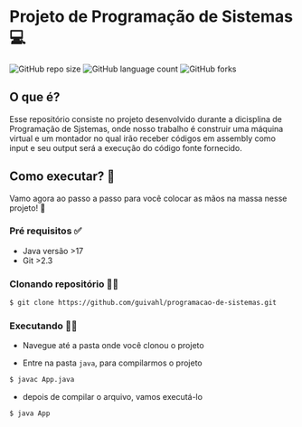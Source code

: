 # Projeto de Programação de Sistemas 💻

![GitHub repo size](https://img.shields.io/github/repo-size/guivahl/programacao-de-sistemas?style=for-the-badge)
![GitHub language count](https://img.shields.io/github/languages/count/guivahl/programacao-de-sistemas?style=for-the-badge)
![GitHub forks](https://img.shields.io/github/forks/guivahl/programacao-de-sistemas?style=for-the-badge)

## O que é? 
Esse repositório consiste no projeto desenvolvido durante a dicisplina de Programação de Sjstemas, onde nosso trabalho é construir uma máquina virtual e um montador no qual irão receber códigos em assembly como input e seu output será a execução do código fonte fornecido.

## Como executar? 🤔
Vamo agora ao passo a passo para você colocar as mãos na massa nesse projeto! 🤩

### Pré requisitos ✅

- Java versão >17
- Git >2.3

### Clonando repositório ✍🏼

```bash
$ git clone https://github.com/guivahl/programacao-de-sistemas.git
```

### Executando 👨‍💻

- Navegue até a pasta onde você clonou o projeto

- Entre na pasta `java`, para compilarmos o projeto

```bash
$ javac App.java  
```

- depois de compilar o arquivo, vamos executá-lo 

```bash
$ java App  
```
